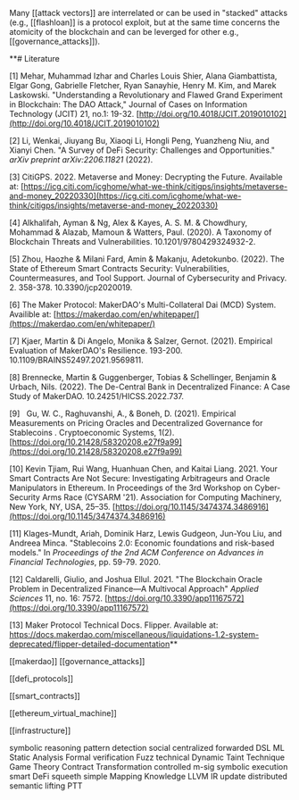 
Many [[attack vectors]] are interrelated or can be used in "stacked" attacks (e.g., [[flashloan]] is a protocol exploit, but at the same time concerns the atomicity of the blockchain and can be leverged for other e.g., [[governance_attacks]]). 

**# Literature


[1] Mehar, Muhammad Izhar and Charles Louis Shier, Alana Giambattista, Elgar Gong, Gabrielle Fletcher, Ryan Sanayhie, Henry M. Kim, and Marek Laskowski. "Understanding a Revolutionary and Flawed Grand Experiment in Blockchain: The DAO Attack," Journal of Cases on Information Technology (JCIT) 21, no.1: 19-32. [http://doi.org/10.4018/JCIT.2019010102](http://doi.org/10.4018/JCIT.2019010102)

[2] Li, Wenkai, Jiuyang Bu, Xiaoqi Li, Hongli Peng, Yuanzheng Niu, and Xianyi Chen. "A Survey of DeFi Security: Challenges and Opportunities." _arXiv preprint arXiv:2206.11821_ (2022).

[3] CitiGPS. 2022. Metaverse and Money: Decrypting the Future. Available at: [https://icg.citi.com/icghome/what-we-think/citigps/insights/metaverse-and-money_20220330](https://icg.citi.com/icghome/what-we-think/citigps/insights/metaverse-and-money_20220330)

[4] Alkhalifah, Ayman & Ng, Alex & Kayes, A. S. M. & Chowdhury, Mohammad & Alazab, Mamoun & Watters, Paul. (2020). A Taxonomy of Blockchain Threats and Vulnerabilities. 10.1201/9780429324932-2.

[5] Zhou, Haozhe & Milani Fard, Amin & Makanju, Adetokunbo. (2022). The State of Ethereum Smart Contracts Security: Vulnerabilities, Countermeasures, and Tool Support. Journal of Cybersecurity and Privacy. 2. 358-378. 10.3390/jcp2020019.

[6] The Maker Protocol: MakerDAO's Multi-Collateral Dai (MCD) System. Availible at: [https://makerdao.com/en/whitepaper/](https://makerdao.com/en/whitepaper/)

[7] Kjaer, Martin & Di Angelo, Monika & Salzer, Gernot. (2021). Empirical Evaluation of MakerDAO's Resilience. 193-200. 10.1109/BRAINS52497.2021.9569811.

[8] Brennecke, Martin & Guggenberger, Tobias & Schellinger, Benjamin & Urbach, Nils. (2022). The De-Central Bank in Decentralized Finance: A Case Study of MakerDAO. 10.24251/HICSS.2022.737.

[9]   Gu, W. C., Raghuvanshi, A., & Boneh, D. (2021). Empirical Measurements on Pricing Oracles and Decentralized Governance for Stablecoins . Cryptoeconomic Systems, 1(2). [https://doi.org/10.21428/58320208.e27f9a99](https://doi.org/10.21428/58320208.e27f9a99)

[10] Kevin Tjiam, Rui Wang, Huanhuan Chen, and Kaitai Liang. 2021. Your Smart Contracts Are Not Secure: Investigating Arbitrageurs and Oracle Manipulators in Ethereum. In Proceedings of the 3rd Workshop on Cyber-Security Arms Race (CYSARM '21). Association for Computing Machinery, New York, NY, USA, 25–35. [https://doi.org/10.1145/3474374.3486916](https://doi.org/10.1145/3474374.3486916)

[11] Klages-Mundt, Ariah, Dominik Harz, Lewis Gudgeon, Jun-You Liu, and Andreea Minca. "Stablecoins 2.0: Economic foundations and risk-based models." In _Proceedings of the 2nd ACM Conference on Advances in Financial Technologies_, pp. 59-79. 2020.

[12] Caldarelli, Giulio, and Joshua Ellul. 2021. "The Blockchain Oracle Problem in Decentralized Finance—A Multivocal Approach" _Applied Sciences_ 11, no. 16: 7572. [https://doi.org/10.3390/app11167572](https://doi.org/10.3390/app11167572)

[13] Maker Protocol Technical Docs. Flipper. Available at: https://docs.makerdao.com/miscellaneous/liquidations-1.2-system-deprecated/flipper-detailed-documentation**


[[makerdao]]
[[governance_attacks]]

[[defi_protocols]]

[[smart_contracts]]

[[ethereum_virtual_machine]]

[[infrastructure]]

symbolic reasoning
pattern detection
social
centralized
forwarded
DSL
ML Static Analysis
Formal verification
Fuzz
technical
Dynamic Taint Technique
Game Theory
Contract Transformation
controlled
m-sig
symbolic execution
smart
DeFi
squeeth
simple
Mapping Knowledge
LLVM IR
update
distributed
semantic lifting
PTT